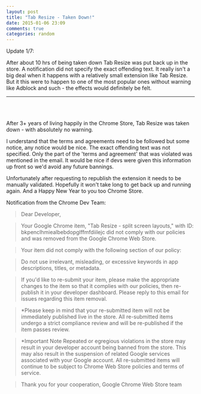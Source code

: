```yaml
---
layout: post
title: "Tab Resize - Taken Down!"
date: 2015-01-06 23:09
comments: true
categories: random
---
```


Update 1/7:

After about 10 hrs of being taken down Tab Resize was put back up in the store. A notification did not specify the exact offending text. It really isn't a big deal when it happens with a relatively small extension like Tab Resize. But it this were to happen to one of the most popular ones without warning like Adblock and such - the effects would definitely be felt.

-----------------------
<br></br>

After 3+ years of living happily in the Chrome Store, Tab Resize was taken down - with absolutely no warning.

I understand that the terms and agreements need to be followed but some notice, any notice would be nice. The exact offending text was not specified. Only the part of the 'terms and agreement' that was violated was mentioned in the email. It would be nice if devs were given this information up front so we'd avoid any future bannings.

Unfortunately after requesting to republish the extension it needs to be manually validated. Hopefully it won't take long to get back up and running again. And a Happy New Year to you too Chrome Store.

Notification from the Chrome Dev Team:

> Dear Developer,

> Your Google Chrome item, "Tab Resize - split screen layouts," with ID: bkpenclhmiealbebdopglffmfdiilejc did not comply with our policies and was removed from the Google Chrome Web Store.

> Your item did not comply with the following section of our policy:

> Do not use irrelevant, misleading, or excessive keywords in app descriptions, titles, or metadata.

> If you'd like to re-submit your item, please make the appropriate changes to the item so that it complies with our policies, then re-publish it in your developer dashboard. Please reply to this email for issues regarding this item removal.

> *Please keep in mind that your re-submitted item will not be immediately published live in the store. All re-submitted items undergo a strict compliance review and will be re-published if the item passes review.

> *Important Note
> Repeated or egregious violations in the store may result in your developer account being banned from the store. This may also result in the suspension of related Google services associated with your Google account. All re-submitted items will continue to be subject to Chrome Web Store policies and terms of service.

> Thank you for your cooperation,
> Google Chrome Web Store team